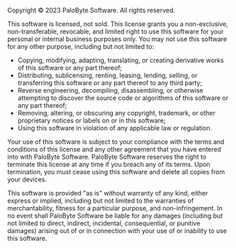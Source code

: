 Copyright © 2023 PaloByte Software. All rights reserved.

This software is licensed, not sold. This license grants you a non-exclusive, non-transferable, revocable, and limited right to use this software for your personal or internal business purposes only. You may not use this software for any other purpose, including but not limited to:

- Copying, modifying, adapting, translating, or creating derivative works of this software or any part thereof;
- Distributing, sublicensing, renting, leasing, lending, selling, or transferring this software or any part thereof to any third party;
- Reverse engineering, decompiling, disassembling, or otherwise attempting to discover the source code or algorithms of this software or any part thereof;
- Removing, altering, or obscuring any copyright, trademark, or other proprietary notices or labels on or in this software;
- Using this software in violation of any applicable law or regulation.

Your use of this software is subject to your compliance with the terms and conditions of this license and any other agreement that you have entered into with PaloByte Software. PaloByte Software reserves the right to terminate this license at any time if you breach any of its terms. Upon termination, you must cease using this software and delete all copies from your devices.

This software is provided "as is" without warranty of any kind, either express or implied, including but not limited to the warranties of merchantability, fitness for a particular purpose, and non-infringement. In no event shall PaloByte Software be liable for any damages (including but not limited to direct, indirect, incidental, consequential, or punitive damages) arising out of or in connection with your use of or inability to use this software.
